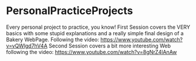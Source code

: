 # PersonalPracticeProjects
Every personal project to practice, you know!
First Session covers the VERY basics with some stupid explanations and a really simple final design of a Bakery WebPage. Following the video: https://www.youtube.com/watch?v=vQWlgd7hV4A
Second Session covers a bit more interesting Web following the video: https://www.youtube.com/watch?v=8gNrZ4lAnAw